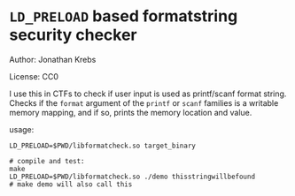 # `LD_PRELOAD` based formatstring security checker

Author: Jonathan Krebs

License: CC0

I use this in CTFs to check if user input is used as printf/scanf format string. Checks if the `format` argument of the `printf` or `scanf` families is a writable memory mapping, and if so, prints the memory location and value.

usage:

```
LD_PRELOAD=$PWD/libformatcheck.so target_binary

# compile and test:
make
LD_PRELOAD=$PWD/libformatcheck.so ./demo thisstringwillbefound
# make demo will also call this
```
